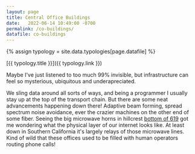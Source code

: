```yaml
---
layout: page
title: Central Office Buildings
date:   2022-06-14 10:49:00 -0700
permalink: /co-buildings/
datafile: co-buildings
---
```


{% assign typology = site.data.typologies[page.datafile] %}

[{{ typology.title }}]({{ typology.link }})

Maybe I've just listened to too much 99% invisible, but infrastructure can feel so mysterious, ubiquitous and underapreciated.

We sling data around all sorts of ways, and being a programmer I usually stay up at the top of the transport chain. But there are some neat advancements happening down there! Adaptive beam forming, spread spectrum noise avoidance, ever the crazier machines on the other end of some fiber. Seeing the big microwave horns in hillcrest [bottom of 619](http://www.co-buildings.com/ca/619/) got me wondering what the physical layer of our internet looks like. At least down in Southern California it's largely relays of those microwave lines. Kind of wild that these offices used to be filled with human operators routing phone calls!
